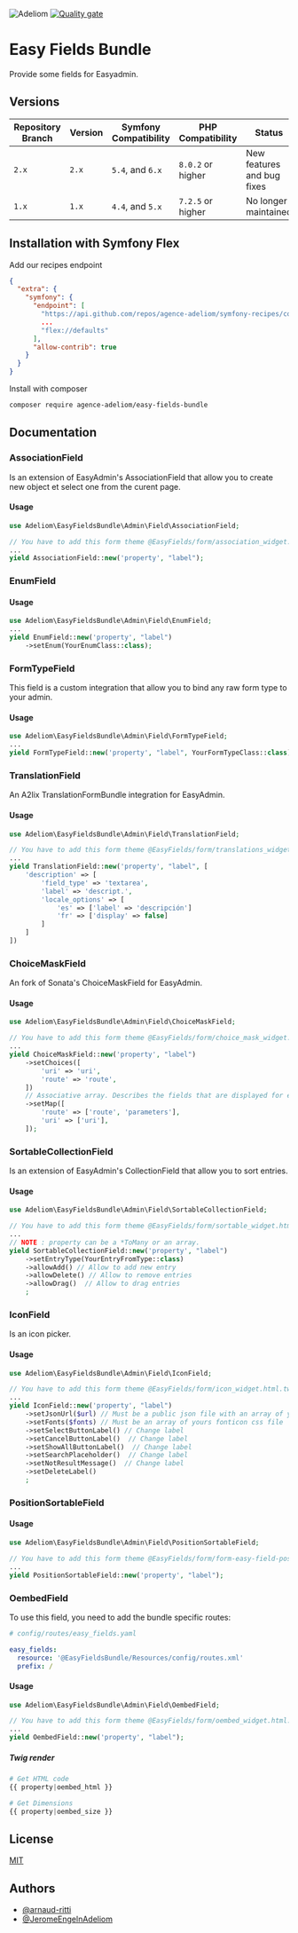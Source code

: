 
![Adeliom](https://adeliom.com/public/uploads/2017/09/Adeliom_logo.png)
[![Quality gate](https://sonarcloud.io/api/project_badges/quality_gate?project=agence-adeliom_easy-fields-bundle)](https://sonarcloud.io/dashboard?id=agence-adeliom_easy-fields-bundle)

# Easy Fields Bundle

Provide some fields for Easyadmin.

## Versions

| Repository Branch | Version | Symfony Compatibility | PHP Compatibility | Status                     |
|-------------------|---------|-----------------------|-------------------|----------------------------|
| `2.x`             | `2.x`   | `5.4`, and `6.x`      | `8.0.2` or higher | New features and bug fixes |
| `1.x`             | `1.x`   | `4.4`, and `5.x`      | `7.2.5` or higher | No longer maintained       |

## Installation with Symfony Flex

Add our recipes endpoint

```json
{
  "extra": {
    "symfony": {
      "endpoint": [
        "https://api.github.com/repos/agence-adeliom/symfony-recipes/contents/index.json?ref=flex/main",
        ...
        "flex://defaults"
      ],
      "allow-contrib": true
    }
  }
}
```

Install with composer

```bash
composer require agence-adeliom/easy-fields-bundle
```

## Documentation

### AssociationField

Is an extension of EasyAdmin's AssociationField that allow you to create new object et select one from the curent page.

#### Usage

```php
use Adeliom\EasyFieldsBundle\Admin\Field\AssociationField;

// You have to add this form theme @EasyFields/form/association_widget.html.twig
...
yield AssociationField::new('property', "label");
```

### EnumField

#### Usage

```php
use Adeliom\EasyFieldsBundle\Admin\Field\EnumField;
...
yield EnumField::new('property', "label")
    ->setEnum(YourEnumClass::class);
```

### FormTypeField

This field is a custom integration that allow you to bind any raw form type to your admin.

#### Usage

```php
use Adeliom\EasyFieldsBundle\Admin\Field\FormTypeField;
...
yield FormTypeField::new('property', "label", YourFormTypeClass::class)
```

### TranslationField

An A2lix TranslationFormBundle integration for EasyAdmin.

#### Usage

```php
use Adeliom\EasyFieldsBundle\Admin\Field\TranslationField;

// You have to add this form theme @EasyFields/form/translations_widget.html.twig
...
yield TranslationField::new('property', "label", [
    'description' => [
        'field_type' => 'textarea',
        'label' => 'descript.',
        'locale_options' => [
            'es' => ['label' => 'descripción']
            'fr' => ['display' => false]
        ]
    ]
])
```

### ChoiceMaskField

An fork of Sonata's ChoiceMaskField for EasyAdmin.

#### Usage

```php
use Adeliom\EasyFieldsBundle\Admin\Field\ChoiceMaskField;

// You have to add this form theme @EasyFields/form/choice_mask_widget.html.twig
...
yield ChoiceMaskField::new('property', "label")
    ->setChoices([
        'uri' => 'uri',
        'route' => 'route',
    ])
    // Associative array. Describes the fields that are displayed for each choice.
    ->setMap([
        'route' => ['route', 'parameters'],
        'uri' => ['uri'],
    ]);
```

### SortableCollectionField

Is an extension of EasyAdmin's CollectionField that allow you to sort entries.

#### Usage

```php
use Adeliom\EasyFieldsBundle\Admin\Field\SortableCollectionField;

// You have to add this form theme @EasyFields/form/sortable_widget.html.twig
...
// NOTE : property can be a *ToMany or an array.
yield SortableCollectionField::new('property', "label")
    ->setEntryType(YourEntryFromType::class)
    ->allowAdd() // Allow to add new entry
    ->allowDelete() // Allow to remove entries
    ->allowDrag()  // Allow to drag entries
    ;
```

### IconField

Is an icon picker.

#### Usage

```php
use Adeliom\EasyFieldsBundle\Admin\Field\IconField;

// You have to add this form theme @EasyFields/form/icon_widget.html.twig
...
yield IconField::new('property', "label")
    ->setJsonUrl($url) // Must be a public json file with an array of your icon's classes
    ->setFonts($fonts) // Must be an array of yours fonticon css file
    ->setSelectButtonLabel() // Change label
    ->setCancelButtonLabel()  // Change label
    ->setShowAllButtonLabel()  // Change label
    ->setSearchPlaceholder()  // Change label
    ->setNotResultMessage()  // Change label
    ->setDeleteLabel()
    ;
```

### PositionSortableField

#### Usage
```php
use Adeliom\EasyFieldsBundle\Admin\Field\PositionSortableField;

// You have to add this form theme @EasyFields/form/form-easy-field-position-sortable.html.twig
...
yield PositionSortableField::new('property', "label");
```

### OembedField

To use this field, you need to add the bundle specific routes:  

```yaml
# config/routes/easy_fields.yaml

easy_fields:
  resource: '@EasyFieldsBundle/Resources/config/routes.xml'
  prefix: /
```

#### Usage
```php
use Adeliom\EasyFieldsBundle\Admin\Field\OembedField;

// You have to add this form theme @EasyFields/form/oembed_widget.html.twig
...
yield OembedField::new('property', "label");
```

##### Twig render

```php
# Get HTML code
{{ property|oembed_html }}

# Get Dimensions
{{ property|oembed_size }}
```

## License

[MIT](https://choosealicense.com/licenses/mit/)


## Authors

- [@arnaud-ritti](https://github.com/arnaud-ritti)
- [@JeromeEngelnAdeliom](https://github.com/JeromeEngelnAdeliom)

  
